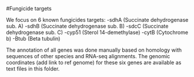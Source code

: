 #Fungicide targets

We focus on 6 known fungicides targets:
-sdhA (Succinate dehydrogenase sub. A)
-sdhB (Succinate dehydrogenase sub. B)
-sdcC (Succinate dehydrogenase sub. C)
-cyp51 (Sterol 14-demethylase)
-cytB (Cytochrome b)
-Btub (Beta tubulin)

The annotation of all genes was done manually based on homology with sequences of other species and RNA-seq alignments.
The genomic coordinates (add link to ref genome) for these six genes are available as text files in this folder.

